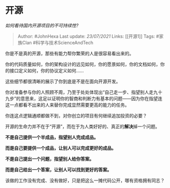 # 开源
*如何看待国内开源项目的不可持续性?*

> Author: #JohnHexa
Last update: *23/07/2021* 
Links: [[开源1]]
Tags: #家族Clan #科学与技术ScienceAndTech 

 
你是不是真的开源，那些有能力帮你繁荣的人是很容易看出来的。

你的代码质量如何，你的架构设计的远见如何，你的愿景如何，你的文档如何，你的接口定义如何，你的协议定义如何……

这些细节都很清晰的展示了你到底是不是在面向开源开发。

你对准备参与你的人照顾不周，乃至于处处体现出“自己走一步、指望别人走九十九步”的意思来，这足以证明你的智商和判断力有基本的问题——因为你在指望连这一点都看不出来的人来替你完成显然需要更高的能力的任务。

你连这点逻辑通顺都做不到，对你创立的项目有何继续追加投资的必要？

开源的生命力并不在于“开源”，而在于为人类好好的、真正的**解决**掉一个问题。

**不是自己提供一个半成品，指望别人完成成品。**

**而是自己要提供一个成品，让别人可以完成更好的成品。**

**不是自己提出一个问题，指望别人给你答案。**

**而是自己给出一个答案，让别人可以找到更好的答案。**

该做的工作没有完成、没有做好，只是把这么一摊代码公开，哪有资格拥有同志？



